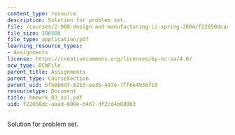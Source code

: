 ```yaml
---
content_type: resource
description: Solution for problem set.
file: /courses/2-008-design-and-manufacturing-ii-spring-2004/f22050dcaaad888ed467df2cd4b889b3_hmewrk_03_sol.pdf
file_size: 196508
file_type: application/pdf
learning_resource_types:
- Assignments
license: https://creativecommons.org/licenses/by-nc-sa/4.0/
ocw_type: OCWFile
parent_title: Assignments
parent_type: CourseSection
parent_uid: bfb8b6d7-82b3-ea35-497e-7ff6e4936f10
resourcetype: Document
title: hmewrk_03_sol.pdf
uid: f22050dc-aaad-888e-d467-df2cd4b889b3
---
```

Solution for problem set.